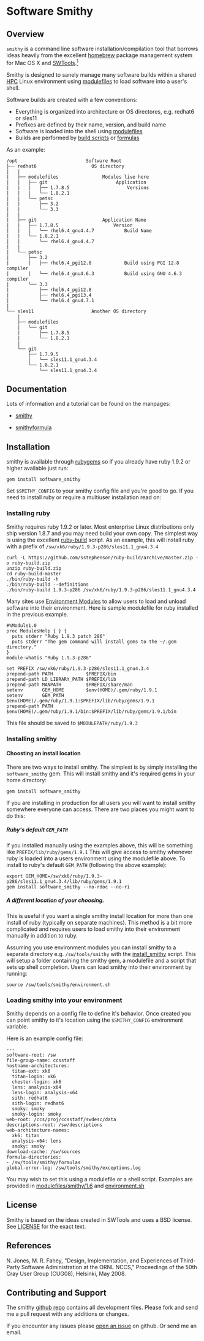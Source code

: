 Software Smithy
===============

Overview
--------

`smithy` is a command line software installation/compilation tool that borrows
ideas heavily from the excellent [homebrew](http://brew.sh/) package management
system for Mac OS X and [SWTools](http://www.olcf.ornl.gov/center-projects/swtools/).[<sup>1</sup>](#smithy_ref1)

Smithy is designed to sanely manage many software builds within a
shared [HPC](http://en.wikipedia.org/wiki/High-performance_computing)
Linux environment using [modulefiles](http://modules.sourceforge.net/) to load
software into a user's shell.

Software builds are created with a few conventions:

- Everything is organized into architecture or OS directores, e.g. redhat6 or sles11
- Prefixes are defined by their name, version, and build name
- Software is loaded into the shell using [modulefiles](http://modules.sourceforge.net/)
- Builds are performed by [build scripts](http://anthonydigirolamo.github.io/smithy/smithy.1.html#BUILD-SCRIPTS) or [formulas](http://anthonydigirolamo.github.io/smithy/smithy.1.html#FORMULAS)

As an example:

    /opt                         Software Root
    ├── redhat6                    OS directory
    |   |
    |   ├── modulefiles                Modules live here
    |   |   ├── git                         Application
    |   |   |   ├── 1.7.8.5                     Versions
    |   |   |   └── 1.8.2.1
    |   |   └── petsc
    |   |       ├── 3.2
    |   |       └── 3.3
    |   |
    |   ├── git                        Application Name
    |   |   ├── 1.7.8.5                    Version
    |   |   |   └── rhel6.4_gnu4.4.7           Build Name
    |   |   └── 1.8.2.1
    |   |       └── rhel6.4_gnu4.4.7
    |   |
    |   └── petsc
    |       ├── 3.2
    |       |   ├── rhel6.4_pgi12.8            Build using PGI 12.8 compiler
    |       |   └── rhel6.4_gnu4.6.3           Build using GNU 4.6.3 compiler
    |       └── 3.3
    |           ├── rhel6.4_pgi12.8
    |           ├── rhel6.4_pgi13.4
    |           └── rhel6.4_gnu4.7.1
    |
    └── sles11                     Another OS directory
        |
        ├── modulefiles
        |   └── git
        |       ├── 1.7.8.5
        |       └── 1.8.2.1
        |
        └── git
            ├── 1.7.9.5
            |   └── sles11.1_gnu4.3.4
            └── 1.8.2.1
                └── sles11.1_gnu4.3.4

Documentation
-------------

Lots of information and a tutorial can be found on the manpages:

* [smithy](http://anthonydigirolamo.github.com/smithy/smithy.1.html)

* [smithyformula](http://anthonydigirolamo.github.com/smithy/smithyformula.5.html)

Installation
------------

smithy is available through [rubygems](http://rubygems.org/gems/software_smithy)
so if you already have ruby 1.9.2 or higher available just run:

    gem install software_smithy

Set `$SMITHY_CONFIG` to your smithy config file and you're good to go. If you
need to install ruby or require a multiuser installation read on:

### Installing ruby

Smithy requires ruby 1.9.2 or later. Most enterprise Linux distributions only
ship version 1.8.7 and you may need build your own copy. The simplest way is
using the excellent [ruby-build](https://github.com/sstephenson/ruby-build)
script. As an example, this will install ruby with a prefix of
`/sw/xk6/ruby/1.9.3-p286/sles11.1_gnu4.3.4`

    curl -L https://github.com/sstephenson/ruby-build/archive/master.zip -o ruby-build.zip
    unzip ruby-build.zip
    cd ruby-build-master
    ./bin/ruby-build -h
    ./bin/ruby-build --definitions
    ./bin/ruby-build 1.9.3-p286 /sw/xk6/ruby/1.9.3-p286/sles11.1_gnu4.3.4

Many sites use [Environment Modules](http://modules.sourceforge.net/) to allow
users to load and unload software into their environment. Here is sample
modulefile for ruby installed in the previous example.

    #%Module1.0
    proc ModulesHelp { } {
      puts stderr "Ruby 1.9.3 patch 286"
      puts stderr "The gem command will install gems to the ~/.gem directory."
    }
    module-whatis "Ruby 1.9.3-p286"

    set PREFIX /sw/xk6/ruby/1.9.3-p286/sles11.1_gnu4.3.4
    prepend-path PATH            $PREFIX/bin
    prepend-path LD_LIBRARY_PATH $PREFIX/lib
    prepend-path MANPATH         $PREFIX/share/man
    setenv       GEM_HOME        $env(HOME)/.gem/ruby/1.9.1
    setenv       GEM_PATH        $env(HOME)/.gem/ruby/1.9.1:$PREFIX/lib/ruby/gems/1.9.1
    prepend-path PATH            $env(HOME)/.gem/ruby/1.9.1/bin:$PREFIX/lib/ruby/gems/1.9.1/bin

This file should be saved to `$MODULEPATH/ruby/1.9.3`

### Installing smithy

#### Choosting an install location

There are two ways to install smithy. The simplest is by simply installing the
`software_smithy` gem. This will install smithy and it's required gems in
your home directory:

    gem install software_smithy

If you are installing in production for all users you will want to install
smithy somewhere everyone can access. There are two places you might want to do
this:

##### Ruby's default `GEM_PATH`

If you installed manually using the examples above, this will be something like
`PREFIX/lib/ruby/gems/1.9.1` This will give access to smithy whenever
ruby is loaded into a users environment using the modulefile above. To install
to ruby's default `GEM_PATH` (following the above example):

    export GEM_HOME=/sw/xk6/ruby/1.9.3-p286/sles11.1_gnu4.3.4/lib/ruby/gems/1.9.1
    gem install software_smithy --no-rdoc --no-ri

##### A different location of your choosing.

This is useful if you want a single smithy install location for more than one
install of ruby (typically on separate machines). This method is a bit more
complicated and requires users to load smithy into their environment manually in
addition to ruby.

Assuming you use environment modules you can install smithy to a separate
directory e.g. `/sw/tools/smithy` with the
[install\_smithy](https://github.com/AnthonyDiGirolamo/smithy/blob/master/script/install_smithy)
script. This will setup a folder containing the smithy gem, a modulefile and a
script that sets up shell completion. Users can load smithy into their
environment by running:

    source /sw/tools/smithy/environment.sh

### Loading smithy into your environment

Smithy depends on a config file to define it's behavior. Once created you can
point smithy to it's location using the `$SMITHY_CONFIG` environment variable.

Here is an example config file:

    ---
    software-root: /sw
    file-group-name: ccsstaff
    hostname-architectures:
      titan-ext: xk6
      titan-login: xk6
      chester-login: xk6
      lens: analysis-x64
      lens-login: analysis-x64
      sith: redhat6
      sith-login: redhat6
      smoky: smoky
      smoky-login: smoky
    web-root: /ccs/proj/ccsstaff/swdesc/data
    descriptions-root: /sw/descriptions
    web-architecture-names:
      xk6: titan
      analysis-x64: lens
      smoky: smoky
    download-cache: /sw/sources
    formula-directories:
    - /sw/tools/smithy/formulas
    global-error-log: /sw/tools/smithy/exceptions.log

You may wish to set this using a modulefile or a shell script. Examples are
provided in
[modulefiles/smithy/1.6](https://github.com/AnthonyDiGirolamo/smithy/blob/master/modulefiles/smithy/1.6.5)
and
[environment.sh](https://github.com/AnthonyDiGirolamo/smithy/blob/master/environment.sh)

License
-------

Smithy is based on the ideas created in SWTools and uses a BSD license. See
[LICENSE](https://github.com/AnthonyDiGirolamo/smithy/blob/master/LICENSE) for
the exact text.

References
----------

<a name="smithy_ref1"></a>

<p>N. Jones, M. R. Fahey, "Design, Implementation, and Experiences of Third-Party Software Administration at the ORNL NCCS," Proceedings of the 50th Cray User Group (CUG08), Helsinki, May 2008.</p>

Contributing and Support
------------------------

The smithy [github repo](https://github.com/AnthonyDiGirolamo/smithy) contains
all development files. Please fork and send me a pull request with any additions
or changes.

If you encounter any issues please [open an issue](https://github.com/AnthonyDiGirolamo/smithy/issues) on github. Or send me an email.

